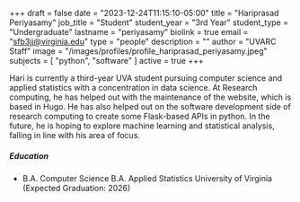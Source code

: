 +++
draft = false
date = "2023-12-24T11:15:10-05:00"
title = "Hariprasad Periyasamy"
job_title = "Student"
student_year = "3rd Year"
student_type = "Undergraduate"
lastname = "periyasamy"
biolink = true
email = "sfb3jj@virginia.edu"
type = "people"
description = ""
author = "UVARC Staff"
image = "/images/profiles/profile_hariprasad_periyasamy.jpeg"
subjects = [
  "python", "software"
]
active = true
+++

Hari is currently a third-year UVA student pursuing computer science and applied statistics with a concentration in data science. At Research computing, he has helped out with the maintenance of the website, which is based in Hugo. He has also helped out on the software development side of research computing to create some Flask-based APIs in python. In the future, he is hoping to explore machine learning and statistical analysis, falling in line with his area of focus. 

##### Education

- B.A. Computer Science
B.A. Applied Statistics
University of Virginia (Expected Graduation: 2026)
